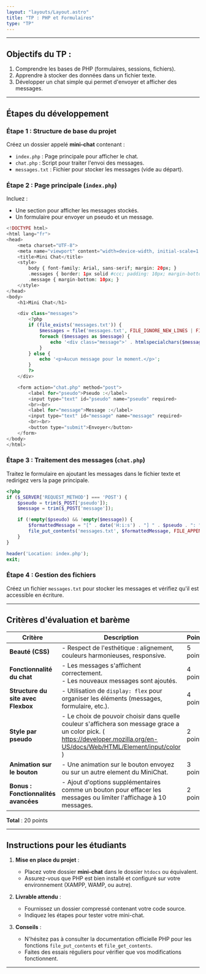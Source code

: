 ```yaml
---
layout: "layouts/Layout.astro"
title: "TP : PHP et Formulaires"
type: "TP"
---
```



---

## Objectifs du TP :
1. Comprendre les bases de PHP (formulaires, sessions, fichiers).
2. Apprendre à stocker des données dans un fichier texte.
3. Développer un chat simple qui permet d'envoyer et afficher des messages.

---

## Étapes du développement

### Étape 1 : Structure de base du projet
Créez un dossier appelé **mini-chat** contenant :
- `index.php` : Page principale pour afficher le chat.
- `chat.php` : Script pour traiter l'envoi des messages.
- `messages.txt` : Fichier pour stocker les messages (vide au départ).

### Étape 2 : Page principale (`index.php`)
Incluez :
- Une section pour afficher les messages stockés.
- Un formulaire pour envoyer un pseudo et un message.

```php
<!DOCTYPE html>
<html lang="fr">
<head>
    <meta charset="UTF-8">
    <meta name="viewport" content="width=device-width, initial-scale=1.0">
    <title>Mini Chat</title>
    <style>
        body { font-family: Arial, sans-serif; margin: 20px; }
        .messages { border: 1px solid #ccc; padding: 10px; margin-bottom: 20px; max-height: 300px; overflow-y: auto; }
        .message { margin-bottom: 10px; }
    </style>
</head>
<body>
    <h1>Mini Chat</h1>

    <div class="messages">
        <?php
        if (file_exists('messages.txt')) {
            $messages = file('messages.txt', FILE_IGNORE_NEW_LINES | FILE_SKIP_EMPTY_LINES);
            foreach ($messages as $message) {
                echo '<div class="message">' . htmlspecialchars($message) . '</div>';
            }
        } else {
            echo '<p>Aucun message pour le moment.</p>';
        }
        ?>
    </div>

    <form action="chat.php" method="post">
        <label for="pseudo">Pseudo :</label>
        <input type="text" id="pseudo" name="pseudo" required>
        <br><br>
        <label for="message">Message :</label>
        <input type="text" id="message" name="message" required>
        <br><br>
        <button type="submit">Envoyer</button>
    </form>
</body>
</html>
```

### Étape 3 : Traitement des messages (`chat.php`)
Traitez le formulaire en ajoutant les messages dans le fichier texte et redirigez vers la page principale.

```php
<?php
if ($_SERVER['REQUEST_METHOD'] === 'POST') {
    $pseudo = trim($_POST['pseudo']);
    $message = trim($_POST['message']);

    if (!empty($pseudo) && !empty($message)) {
        $formattedMessage = "[" . date('H:i:s') . "] " . $pseudo . ": " . $message . "\n";
        file_put_contents('messages.txt', $formattedMessage, FILE_APPEND);
    }
}

header('Location: index.php');
exit;
```

### Étape 4 : Gestion des fichiers
Créez un fichier `messages.txt` pour stocker les messages et vérifiez qu'il est accessible en écriture.

---

## Critères d'évaluation et barème

| **Critère**                         | **Description**                                                                                 | **Points** |
|-------------------------------------|-----------------------------------------------------------------------------------------------|-----------|
| **Beauté (CSS)**                    | - Respect de l'esthétique : alignement, couleurs harmonieuses, responsive.                     | 5 points  |
| **Fonctionnalité du chat**          | - Les messages s'affichent correctement.<br>- Les nouveaux messages sont ajoutés.               | 4 points  |
| **Structure du site avec Flexbox**  | - Utilisation de `display: flex` pour organiser les éléments (messages, formulaire, etc.).      | 4 points  |
| **Style par pseudo**                | - Le choix de pouvoir choisir dans quelle couleur s'affichera son message grace a un color pick. ( https://developer.mozilla.org/en-US/docs/Web/HTML/Element/input/color )    | 2 points  |
| **Animation sur le bouton**         | - Une animation sur le bouton envoyez ou sur un autre element du MiniChat.                                  | 3 points  |
| **Bonus : Fonctionnalités avancées**| - Ajout d'options supplémentaires comme un bouton pour effacer les messages ou limiter l'affichage à 10 messages. | 2 points  |

**Total** : 20 points

---

## Instructions pour les étudiants

1. **Mise en place du projet** : 
   - Placez votre dossier **mini-chat** dans le dossier `htdocs` ou équivalent.
   - Assurez-vous que PHP est bien installé et configuré sur votre environnement (XAMPP, WAMP, ou autre).

2. **Livrable attendu** :
   - Fournissez un dossier compressé contenant votre code source.
   - Indiquez les étapes pour tester votre mini-chat.

3. **Conseils** :
   - N'hésitez pas à consulter la documentation officielle PHP pour les fonctions `file_put_contents` et `file_get_contents`.
   - Faites des essais réguliers pour vérifier que vos modifications fonctionnent.
---
